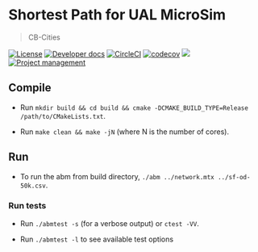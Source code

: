# Shortest Path for UAL MicroSim
> CB-Cities

[![License](https://img.shields.io/badge/license-MIT-blue.svg)](https://raw.githubusercontent.com/cb-cities/ual-sp/develop/license.md)
[![Developer docs](https://img.shields.io/badge/developer-docs-blue.svg)](http://cb-cities.github.io/ual-sp)
[![CircleCI](https://circleci.com/gh/cb-cities/ual-sp.svg?style=svg)](https://circleci.com/gh/cb-cities/ual-sp)
[![codecov](https://codecov.io/gh/cb-cities/ual-sp/branch/develop/graph/badge.svg)](https://codecov.io/gh/cb-cities/ual-sp)
[![](https://img.shields.io/github/issues-raw/cb-cities/ual-sp.svg)](https://github.com/cb-cities/ual-sp/issues)
[![Project management](https://img.shields.io/badge/projects-view-ff69b4.svg)](https://github.com/cb-cities/ual-sp/projects/)


## Compile

* Run `mkdir build && cd build && cmake -DCMAKE_BUILD_TYPE=Release /path/to/CMakeLists.txt`.

* Run `make clean && make -jN` (where N is the number of cores).

## Run 

* To run the abm from build directory, `./abm ../network.mtx ../sf-od-50k.csv`. 


### Run tests

* Run `./abmtest -s` (for a verbose output) or `ctest -VV`.

* Run `./abmtest -l` to see available test options
